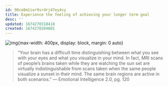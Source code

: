 ```yaml
---
id: 90ce8m1ior9srdrj47ey4sy
title: Experience the feeling of achieving your longer term goal
desc: ''
updated: 1674270318418
created: 1674270204801
---
```



![img](/assets/images/Screen_Shot_2023-01-20_at_7.03.02_PM.png){max-width: 400px, display: block, margin: 0 auto}

> “Your brain has a difficult time distinguishing between what you see with your eyes and what you visualize in your mind. In fact, MRI scans of people’s brains taken while
they are watching the sun set are virtually indistinguishable from scans taken when the same people visualize a sunset in their mind. The same brain regions are active in both scenarios.” — Emotional Intelligence 2.0, pg. 120